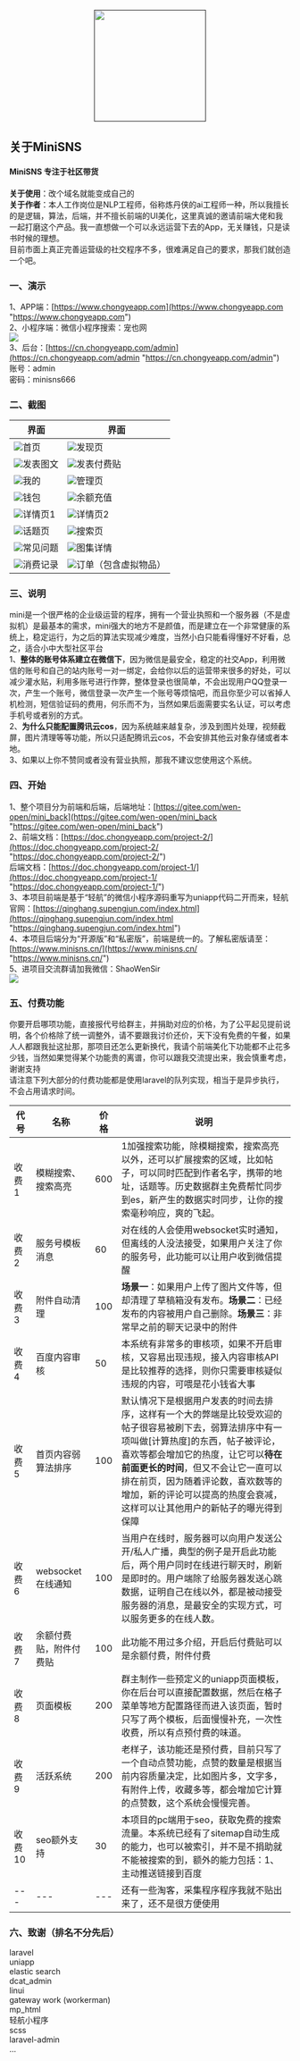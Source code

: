 <p align="center"><a href="" target="_blank"><img  src="https://img.mini.chongyeapp.com/icons/minisns.svg" width="200"></a></p>

## 关于MiniSNS
#### MiniSNS 专注于社区带货   
**关于使用**：改个域名就能变成自己的   
**关于作者**：本人工作岗位是NLP工程师，俗称炼丹侠的ai工程师一种，所以我擅长的是逻辑，算法，后端，并不擅长前端的UI美化，这里真诚的邀请前端大佬和我一起打磨这个产品。我一直想做一个可以永远运营下去的App，无关赚钱，只是读书时候的理想。   
目前市面上真正完善运营级的社交程序不多，很难满足自己的要求，那我们就创造一个吧。   
### 一、演示
1、APP端：[https://www.chongyeapp.com](https://www.chongyeapp.com "https://www.chongyeapp.com")  
2、小程序端：微信小程序搜索：宠也网  
![](https://img.mini.chongyeapp.com/images/hbx/minipro.jpg)  
3、后台：[https://cn.chongyeapp.com/admin](https://cn.chongyeapp.com/admin "https://cn.chongyeapp.com/admin")  
账号：admin  
密码：minisns666  
### 二、截图

| 界面 | 界面 |
| --- | --- |
| ![](https://img.mini.chongyeapp.com/images/hbx/1.png)首页 | ![](https://img.mini.chongyeapp.com/images/hbx/17.png)发现页 |
| ![](https://img.mini.chongyeapp.com/images/hbx/3.png)发表图文 | ![](https://img.mini.chongyeapp.com/images/hbx/4.png)发表付费贴 |
| ![](https://img.mini.chongyeapp.com/images/hbx/5.png)我的 | ![](https://img.mini.chongyeapp.com/images/hbx/6.png)管理页 |
| ![](https://img.mini.chongyeapp.com/images/hbx/7.png)钱包 | ![](https://img.mini.chongyeapp.com/images/hbx/8.png)余额充值 |
| ![](https://img.mini.chongyeapp.com/images/hbx/9.png)详情页1 | ![](https://img.mini.chongyeapp.com/images/hbx/10.png)详情页2 |
| ![](https://img.mini.chongyeapp.com/images/hbx/11.png)话题页 | ![](https://img.mini.chongyeapp.com/images/hbx/12.png)搜索页 |
| ![](https://img.mini.chongyeapp.com/images/hbx/13.png)常见问题 | ![](https://img.mini.chongyeapp.com/images/hbx/14.png)图集详情 |
| ![](https://img.mini.chongyeapp.com/images/hbx/15.png)消费记录 | ![](https://img.mini.chongyeapp.com/images/hbx/16.png)订单（包含虚拟物品） |   

### 三、说明
mini是一个很严格的企业级运营的程序，拥有一个营业执照和一个服务器（不是虚拟机）是最基本的需求，mini强大的地方不是颜值，而是建立在一个非常健康的系统上，稳定运行，为之后的算法实现减少难度，当然小白只能看得懂好不好看，总之，适合小中大型社区平台   
1、**整体的账号体系建立在微信下**，因为微信是最安全，稳定的社交App，利用微信的账号和自己的站内账号一对一绑定，会给你以后的运营带来很多的好处，可以减少灌水贴，利用多账号进行作弊，整体登录也很简单，不会出现用户QQ登录一次，产生一个账号，微信登录一次产生一个账号等烦恼吧，而且你至少可以省掉人机检测，短信验证码的费用，何乐而不为，当然如果后面需要实名认证，可以考虑手机号或者别的方式。   
2、**为什么只能配置腾讯云cos**，因为系统越来越复杂，涉及到图片处理，视频截屏，图片清理等等功能，所以只适配腾讯云cos，不会安排其他云对象存储或者本地。   
3、如果以上你不赞同或者没有营业执照，那我不建议您使用这个系统。   

### 四、开始
1、整个项目分为前端和后端，后端地址：[https://gitee.com/wen-open/mini_back](https://gitee.com/wen-open/mini_back "https://gitee.com/wen-open/mini_back")  
2、前端文档：[https://doc.chongyeapp.com/project-2/](https://doc.chongyeapp.com/project-2/ "https://doc.chongyeapp.com/project-2/")  
后端文档：[https://doc.chongyeapp.com/project-1/](https://doc.chongyeapp.com/project-1/ "https://doc.chongyeapp.com/project-1/")  
3、本项目前端是基于“轻航”的微信小程序源码重写为uniapp代码二开而来，轻航官网：[https://qinghang.supengjun.com/index.html](https://qinghang.supengjun.com/index.html "https://qinghang.supengjun.com/index.html")  
4、本项目后端分为“开源版”和“私密版”，前端是统一的。了解私密版请至：[https://www.minisns.cn/](https://www.minisns.cn/ "https://www.minisns.cn/")  
5、进项目交流群请加我微信：ShaoWenSir  
![](https://img.mini.chongyeapp.com/images/mmqrcode1677495496626%281%29.png)  

### 五、付费功能
你要开启哪项功能，直接报代号给群主，并捐助对应的价格，为了公平起见提前说明，各个价格除了统一调整外，请不要跟我讨价还价，天下没有免费的午餐，如果人人都跟我扯这扯那，那项目还怎么更新换代，我请个前端美化下功能都不止花多少钱，当然如果觉得某个功能贵的离谱，你可以跟我交流提出来，我会慎重考虑，谢谢支持   
请注意下列大部分的付费功能都是使用laravel的队列实现，相当于是异步执行，不会占用请求时间。    


| 代号 | 名称 | 价格 | 说明 |
| --- | --- | --- | --- |
| 收费1 | 模糊搜索、搜索高亮 | 600 | 1加强搜索功能，除模糊搜索，搜索高亮以外，还可以扩展搜索的区域，比如帖子，可以同时匹配到作者名字，携带的地址，话题等。历史数据群主免费帮忙同步到es，新产生的数据实时同步，让你的搜索毫秒响应，爽的飞起。 |
| 收费2 | 服务号模板消息 | 60 | 对在线的人会使用websocket实时通知，但离线的人没法接受，如果用户关注了你的服务号，此功能可以让用户收到微信提醒 |
| 收费3 | 附件自动清理 | 100 | **场景一**：如果用户上传了图片文件等，但却清理了草稿箱没有发布。**场景二**：已经发布的内容被用户自己删除。**场景三**：非常早之前的聊天记录中的附件 |
| 收费4 | 百度内容审核 | 50 | 本系统有非常多的审核项，如果不开启审核，又容易出现违规，接入内容审核API是比较推荐的选择，则你只需要审核疑似违规的内容，可喂是花小钱省大事 |
| 收费5 | 首页内容弱算法排序 | 100 | 默认情况下是根据用户发表的时间去排序，这样有一个大的弊端是比较受欢迎的帖子很容易被刷下去，弱算法排序中有一项叫做[计算热度]的东西，帖子被评论，喜欢等都会增加它的热度，让它可以**待在前面更长的时间**，但又不会让它一直可以排在前页，因为随着评论数，喜欢数等的增加，新的评论可以提高的热度会衰减，这样可以让其他用户的新帖子的曝光得到保障 |
| 收费6 | websocket在线通知 | 100 | 当用户在线时，服务器可以向用户发送公开/私人广播，典型的例子是开启此功能后，两个用户同时在线进行聊天时，刷新是即时的。用户端除了给服务器发送心跳数据，证明自己在线以外，都是被动接受服务器的消息，是最安全的实现方式，可以服务更多的在线人数。 |
| 收费7 | 余额付费贴，附件付费贴 | 100 | 此功能不用过多介绍，开启后付费贴可以是余额付费，附件付费 |
| 收费8 | 页面模板 | 200 | 群主制作一些预定义的uniapp页面模板，你在后台可以直接配置数据，然后在格子菜单等地方配置路径而进入该页面，暂时只写了两个模板，后面慢慢补充，一次性收费，所以有点预付费的味道。 |
| 收费9 | 活跃系统 | 200 | 老样子，该功能还是预付费，目前只写了一个自动点赞功能，点赞的数量是根据当前内容质量决定，比如图片多，文字多，有附件上传，收藏多等，都会增加它计算的点赞数，这个系统会慢慢完善。 |
| 收费10 | seo额外支持 | 30 | 本项目的pc端用于seo，获取免费的搜索流量。本系统已经有了sitemap自动生成的能力，也可以被索引，并不是不捐助就不能被搜索的到，额外的能力包括：1、主动推送链接到百度 |
| --- | --- | --- | 还有一些淘客，采集程序程序我就不贴出来了，还不是很方便使用 |

### 六、致谢（排名不分先后）
laravel   
uniapp   
elastic search   
dcat_admin   
linui   
gateway work (workerman)   
mp_html   
轻航小程序   
scss   
laravel-admin   
...
